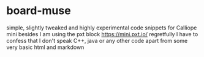 # board-muse
simple, slightly tweaked and highly experimental code snippets for Calliope mini
besides I am using the pxt block https://mini.pxt.io/
regretfully I have to confess that I don't speak C++, java or any other code apart from some very basic html and markdown
